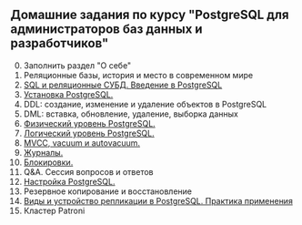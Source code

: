 ## Домашние задания по курсу "PostgreSQL для администраторов баз данных и разработчиков"

0. Заполнить раздел "О себе"
1. Реляционные базы, история и место в современном мире
2. [SQL и реляционные СУБД. Введение в PostgreSQL](./2/README.md)
3. [Установка PostgreSQL.](./3/README.md)
4. DDL: создание, изменение и удаление объектов в PostgreSQL
5. DML: вставка, обновление, удаление, выборка данных
6. [Физический уровень PostgreSQL.](./6/README.md)
7. [Логический уровень PostgreSQL.](./7/README.md)
8. [MVCC, vacuum и autovacuum.](./8/README.md)
9. [Журналы.](./9/README.md)
10. [Блокировки.](./10/README.md)
11. Q&A. Сессия вопросов и ответов
12. [Настройка PostgreSQL.](./12/README.md)
13. Резервное копирование и восстановление
14. [Виды и устройство репликации в PostgreSQL. Практика применения](./14/README.md)
15. Кластер Patroni